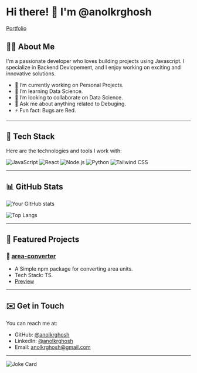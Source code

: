 # Hi there! 👋 I'm @anolkrghosh

[Portfolio](https://anolkrghosh.vercel.app/)

## 👨‍💻 About Me
I'm a passionate developer who loves building projects using Javascript. I specialize in Backend Devlopement, and I enjoy working on exciting and innovative solutions.

- 🔭 I’m currently working on Personal Projects.
- 🌱 I’m learning Data Science.
- 👯 I’m looking to collaborate on Data Science.
- 💬 Ask me about anything related to Debuging.
- ⚡ Fun fact: Bugs are Red.

---

## 🚀 Tech Stack
Here are the technologies and tools I work with:

![JavaScript](https://img.shields.io/badge/-JavaScript-F7DF1E?logo=javascript&logoColor=black&style=flat-square)
![React](https://img.shields.io/badge/-React-61DAFB?logo=react&logoColor=white&style=flat-square)
![Node.js](https://img.shields.io/badge/-Node.js-339933?logo=node.js&logoColor=white&style=flat-square)
![Python](https://img.shields.io/badge/-Python-3776AB?logo=python&logoColor=white&style=flat-square)
![Tailwind CSS](https://img.shields.io/badge/-TailwindCSS-06B6D4?logo=tailwind-css&logoColor=white&style=flat-square)

---

## 📊 GitHub Stats

![Your GitHub stats](https://github-readme-stats.vercel.app/api?username=anolkrghosh&show_icons=true&hide_border=true&theme=radical)

![Top Langs](https://github-readme-stats.vercel.app/api/top-langs/?username=anolkrghosh&layout=compact&theme=radical)

---

## 🌟 Featured Projects

### 📌 [area-converter](https://github.com/anolkrghosh/area-converter)
- A Simple npm package for converting area units.
- Tech Stack: TS.
- [Preview](https://area-converter-web.vercel.app/)

---

## ✉️ Get in Touch

You can reach me at:

- GitHub: [@anolkrghosh](https://github.com/your-username)
- LinkedIn: [@anolkrghosh](https://www.linkedin.com/in/anolkrghosh/)
- Email: [anolkrghosh@gmail.com](mailto:anolkrghosh@gmail.com)

---

![Joke Card](https://readme-jokes.vercel.app/api?theme=default)

